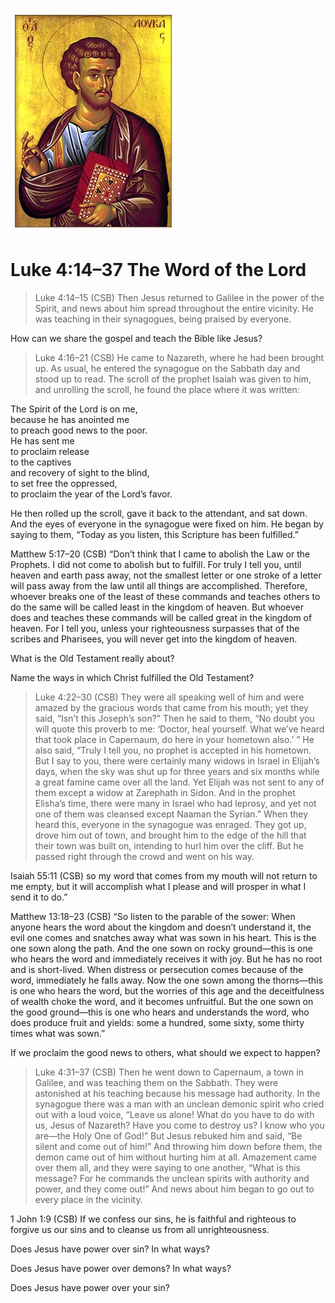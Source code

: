 <img class="intro-right" src="art-luke.jpg">

# Luke 4:14–37 The Word of the Lord

>Luke 4:14–15 (CSB) Then Jesus returned to Galilee in the power of the Spirit, and news about him spread throughout the entire vicinity.  He was teaching in their synagogues, being praised by everyone.

How can we share the gospel and teach the Bible like Jesus?

>Luke 4:16–21 (CSB) He came to Nazareth, where he had been brought up. As usual, he entered the synagogue on the Sabbath day and stood up to read.  The scroll of the prophet Isaiah was given to him, and unrolling the scroll, he found the place where it was written:

The Spirit of the Lord is on me,  
because he has anointed me  
to preach good news to the poor.  
He has sent me  
to proclaim release  
to the captives  
and recovery of sight to the blind,  
to set free the oppressed,  
to proclaim the year of the Lord’s favor.  

He then rolled up the scroll, gave it back to the attendant, and sat down. And the eyes of everyone in the synagogue were fixed on him.  He began by saying to them, “Today as you listen, this Scripture has been fulfilled.”

Matthew 5:17–20 (CSB) “Don’t think that I came to abolish the Law or the Prophets. I did not come to abolish but to fulfill.  For truly I tell you, until heaven and earth pass away, not the smallest letter or one stroke of a letter will pass away from the law until all things are accomplished.  Therefore, whoever breaks one of the least of these commands and teaches others to do the same will be called least in the kingdom of heaven. But whoever does and teaches these commands will be called great in the kingdom of heaven.  For I tell you, unless your righteousness surpasses that of the scribes and Pharisees, you will never get into the kingdom of heaven.

What is the Old Testament really about?

Name the ways in which Christ fulfilled the Old Testament?

>Luke 4:22–30 (CSB) They were all speaking well of him and were amazed by the gracious words that came from his mouth; yet they said, “Isn’t this Joseph’s son?”  Then he said to them, “No doubt you will quote this proverb to me: ‘Doctor, heal yourself. What we’ve heard that took place in Capernaum, do here in your hometown also.’ ”  He also said, “Truly I tell you, no prophet is accepted in his hometown.  But I say to you, there were certainly many widows in Israel in Elijah’s days, when the sky was shut up for three years and six months while a great famine came over all the land.  Yet Elijah was not sent to any of them except a widow at Zarephath in Sidon.  And in the prophet Elisha’s time, there were many in Israel who had leprosy, and yet not one of them was cleansed except Naaman the Syrian.”  When they heard this, everyone in the synagogue was enraged.  They got up, drove him out of town, and brought him to the edge of the hill that their town was built on, intending to hurl him over the cliff.  But he passed right through the crowd and went on his way.

Isaiah 55:11 (CSB) so my word that comes from my mouth will not return to me empty, but it will accomplish what I please and will prosper in what I send it to do.”

Matthew 13:18–23 (CSB) “So listen to the parable of the sower:  When anyone hears the word about the kingdom and doesn’t understand it, the evil one comes and snatches away what was sown in his heart. This is the one sown along the path.  And the one sown on rocky ground—this is one who hears the word and immediately receives it with joy.  But he has no root and is short-lived. When distress or persecution comes because of the word, immediately he falls away.  Now the one sown among the thorns—this is one who hears the word, but the worries of this age and the deceitfulness of wealth choke the word, and it becomes unfruitful.  But the one sown on the good ground—this is one who hears and understands the word, who does produce fruit and yields: some a hundred, some sixty, some thirty times what was sown.”

If we proclaim the good news to others, what should we expect to happen?

>Luke 4:31–37 (CSB) Then he went down to Capernaum, a town in Galilee, and was teaching them on the Sabbath.  They were astonished at his teaching because his message had authority.  In the synagogue there was a man with an unclean demonic spirit who cried out with a loud voice,  “Leave us alone! What do you have to do with us, Jesus of Nazareth? Have you come to destroy us? I know who you are—the Holy One of God!”  But Jesus rebuked him and said, “Be silent and come out of him!” And throwing him down before them, the demon came out of him without hurting him at all.  Amazement came over them all, and they were saying to one another, “What is this message? For he commands the unclean spirits with authority and power, and they come out!”  And news about him began to go out to every place in the vicinity.

1 John 1:9 (CSB) If we confess our sins, he is faithful and righteous to forgive us our sins and to cleanse us from all unrighteousness.

Does Jesus have power over sin? In what ways?

Does Jesus have power over demons? In what ways?

Does Jesus have power over your sin?
